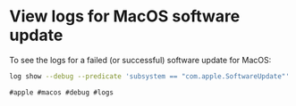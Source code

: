 # View logs for MacOS software update

To see the logs for a failed (or successful) software update for MacOS:
```bash
log show --debug --predicate 'subsystem == "com.apple.SoftwareUpdate"' -last 10m
```

    #apple #macos #debug #logs
